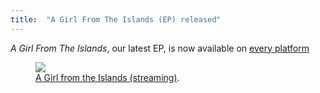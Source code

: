 ```yaml
---
title:  "A Girl From The Islands (EP) released"
---
```


*A Girl From The Islands*, our latest EP, is now available on [every platform](https://onerpm.link/630020826413 "platform links")


<figure style="width: 512px" class="align-center">
	<a href="{{ site.url }}{{ site.baseurl }}/assets/images/MONTAY_EXE2.png"><img src="{{ site.url }}{{ site.baseurl }}/assets/images/MONTAY_EXE2.png"></a>
	<figcaption><a href="https://onerpm.link/630020826413" title="A Girl from the Islands">A Girl from the Islands (streaming)</a>.</figcaption>
</figure>

